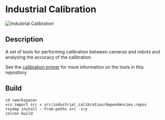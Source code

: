 # Industrial Calibration

![Industrial Calibration](docs/extrinsic_hand_eye_calibration.png)

## Description
A set of tools for performing calibration between cameras and robots and analyzing the accuracy of the calibration.

See the [calibration primer](docs/primer.md) for more information on the tools in this repository

## Build

```commandLine
cd <workspace>
vcs import src < src/industrial_calibration/dependencies.repos
rosdep install --from-paths src -iry
colcon build
```
